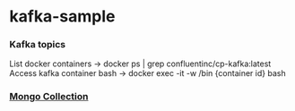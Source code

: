 # kafka-sample


### Kafka topics
List docker containers -> docker ps | grep confluentinc/cp-kafka:latest </br>
Access kafka container bash -> docker exec -it -w /bin {container id} bash

### [Mongo Collection](http://localhost:8088/db/kafka-sample/usersDB)
